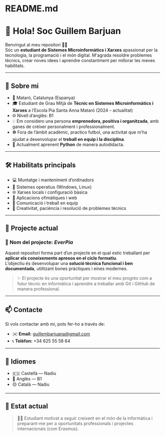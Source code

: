 # README.md

# 👋 Hola! Soc **Guillem Barjuan**

Benvingut al meu repositori 👨‍💻  
Sóc un **estudiant de Sistemes Microinformàtics i Xarxes** apassionat per la tecnologia, la programació i el món digital. M'agrada resoldre problemes tècnics, crear noves idees i aprendre constantment per millorar les meves habilitats.

---

## 🧠 Sobre mi

- 📍 Mataró, Catalunya (Espanya)  
- 🎓 Estudiant de Grau Mitjà de **Tècnic en Sistemes Microinformàtics i Xarxes** a l’Escola Pia Santa Anna Mataró (2024 – actualitat)  
- 🌐 Nivell d’anglès: B1  
- 💡 Em considero una persona **emprenedora, positiva i organitzada**, amb ganes de créixer personalment i professionalment.  
- ⚽ Fora de l’àmbit acadèmic, practico futbol, una activitat que m’ha ajudat a desenvolupar el **treball en equip i la disciplina**.  
- 🧰 Actualment aprenent **Python** de manera autodidacta.

---

## 🛠️ Habilitats principals

- 💻 Muntatge i manteniment d’ordinadors  
- 🧭 Sistemes operatius (Windows, Linux)  
- 🌐 Xarxes locals i configuració bàsica  
- 📝 Aplicacions ofimàtiques i web  
- 🤝 Comunicació i treball en equip  
- 🧠 Creativitat, paciència i resolució de problemes tècnics

---

## 🌟 Projecte actual

### 📌 **Nom del projecte:** *EverPia*

Aquest repositori forma part d’un projecte en el qual estic treballant per **aplicar els coneixements apresos en el cicle formatiu**.  
L’objectiu és desenvolupar una **solució tècnica funcional i ben documentada**, utilitzant bones pràctiques i eines modernes.

> ✨ El projecte és una oportunitat per mostrar el meu progrés com a futur tècnic en informàtica i aprendre a treballar amb Git i GitHub de manera professional.

---

## 📫 Contacte

Si vols contactar amb mi, pots fer-ho a través de:  
- ✉️ **Email:** guillembarjuana@gmail.com  
- 📞 **Telèfon:** +34 625 55 58 64

---

## 📝 Idiomes

- 🇪🇸 Castellà — Nadiu  
- 🏴 Anglès — B1  
- 🟡 Català — Nadiu

---

## 📌 Estat actual

> 🧑‍🎓 Estudiant motivat a seguir creixent en el món de la informàtica i preparant-me per a oportunitats professionals i projectes internacionals (com Erasmus).
